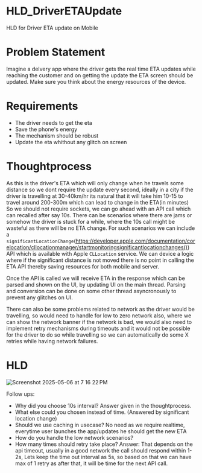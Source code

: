 # HLD_DriverETAUpdate
HLD for Driver ETA update on Mobile


# Problem Statement
Imagine a delvery app where the driver gets the real time ETA updates while reaching the customer and on getting the update the ETA screen should be updated. Make sure you think about the energy resources of the device.

# Requirements

- The driver needs to get the eta
- Save the phone's energy
- The mechanism should be robust
- Update the eta whithout any glitch on screen

# Thoughtprocess

As this is the driver's ETA which will only change when he travels some distance so we dont require the update every second, ideally in a city if the driver is travelling at 30-40km/hr its natural that it will take him 10-15 to travel around 200-300m which can lead to change in the ETA(in minutes)
So we should not require sockets, we can go ahead with an API call which can recalled after say 10s.
There can be scenarios where there are jams or somehow the driver is stuck for a while, where the 10s call might be wasteful as there will be no ETA change. For such scenarios we can include a `significantLocationChange`(https://developer.apple.com/documentation/corelocation/cllocationmanager/startmonitoringsignificantlocationchanges()) API which is available with Apple `CLLocation` service. We can device a logic where if the significant distance is not moved there is no point in calling the ETA API thereby saving resources for both mobile and server.

Once the API is called we will receive ETA in the response which can be parsed and shown on the UI, by updating UI on the main thread. Parsing and conversion can be done on some other thread asyncronously to prevent any glitches on UI.

There can also be some problems related to network as the driver would be travelling, so would need to handle for low to zero network also, where we can show the network banner if the network is bad, we would also need to implement retry mechanisms during timeouts and it would not be possible for the driver to do so while travelling so we can automatically do some X retries while having network failures.


# HLD
![Screenshot 2025-05-06 at 7 16 22 PM](https://github.com/user-attachments/assets/2dd70e96-5462-4939-b46c-aac00a9d492d)

Follow ups:

- Why did you choose 10s interval? Answer given in the thoughtprocess.
- What else could you chosen instead of time. (Answered by significant location change)
- Should we use caching in usecase? No need as we require realtime, everytime user launches the app/updates he should get the new ETA
- How do you handle the low network scenarios?
- How many times should retry take place? 
  Answer: That depends on the api timeout, usually in a good network the call should respond within 1-2s, Lets keep the time out interval as 5s, so based on that we can have max of 1 retry as after that, it will be time for the next API call.

